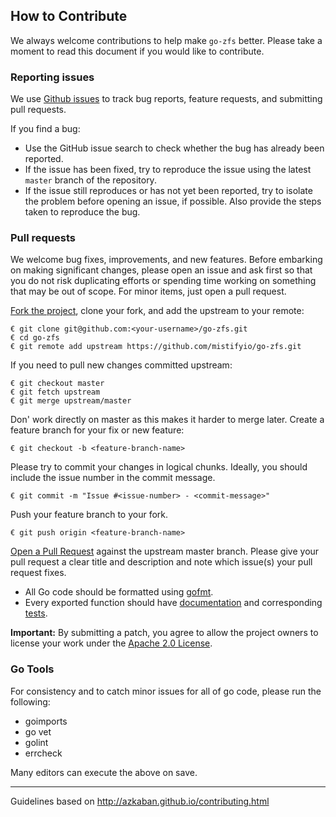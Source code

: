 ## How to Contribute ##

We always welcome contributions to help make `go-zfs` better. Please take a moment to read this document if you would like to contribute.

### Reporting issues ###

We use [Github issues](https://github.com/mistifyio/go-zfs/issues) to track bug reports, feature requests, and submitting pull requests.

If you find a bug:

* Use the GitHub issue search to check whether the bug has already been reported.
* If the issue has been fixed, try to reproduce the issue using the latest `master` branch of the repository.
* If the issue still reproduces or has not yet been reported, try to isolate the problem before opening an issue, if possible. Also provide the steps taken to reproduce the bug.

### Pull requests ###

We welcome bug fixes, improvements, and new features. Before embarking on making significant changes, please open an issue and ask first so that you do not risk duplicating efforts or spending time working on something that may be out of scope. For minor items, just open a pull request.

[Fork the project](https://help.github.com/articles/fork-a-repo), clone your fork, and add the upstream to your remote:

    € git clone git@github.com:<your-username>/go-zfs.git
    € cd go-zfs
    € git remote add upstream https://github.com/mistifyio/go-zfs.git

If you need to pull new changes committed upstream:

    € git checkout master
    € git fetch upstream
    € git merge upstream/master

Don' work directly on master as this makes it harder to merge later. Create a feature branch for your fix or new feature:

    € git checkout -b <feature-branch-name>

Please try to commit your changes in logical chunks. Ideally, you should include the issue number in the commit message.

    € git commit -m "Issue #<issue-number> - <commit-message>"

Push your feature branch to your fork.

    € git push origin <feature-branch-name>

[Open a Pull Request](https://help.github.com/articles/using-pull-requests) against the upstream master branch. Please give your pull request a clear title and description and note which issue(s) your pull request fixes.

* All Go code should be formatted using [gofmt](http://golang.org/cmd/gofmt/). 
* Every exported function should have [documentation](http://blog.golang.org/godoc-documenting-go-code) and corresponding [tests](http://golang.org/doc/code.html#Testing).

**Important:** By submitting a patch, you agree to allow the project owners to license your work under the [Apache 2.0 License](./LICENSE).

### Go Tools ###
For consistency and to catch minor issues for all of go code, please run the following:
* goimports
* go vet
* golint
* errcheck

Many editors can execute the above on save.

----
Guidelines based on http://azkaban.github.io/contributing.html
